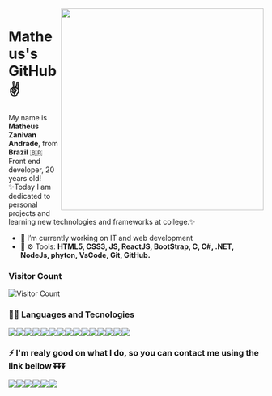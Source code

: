 <img src="https://github-readme-stats.vercel.app/api?username=MatheusZanivan&show_icons=true&theme=tokyonight" min-width="400px" max-width="400px" width="400px" align="right" >

# Matheus's GitHub :v:
<p align="left"> 
  My name is <strong>Matheus Zanivan Andrade</strong>, from <strong>Brazil</strong> 🇧🇷<br>
  Front end developer, 20 years old!<br>
  ✨Today I am dedicated to personal projects and learning new technologies and frameworks at college.✨
</p>


- 🔭 I’m currently working on IT and web development
- 💼 ⚙ Tools: <strong>HTML5, CSS3, JS, ReactJS, BootStrap, C, C#, .NET, NodeJs, phyton, VsCode, Git, GitHub.</strong> 



<!--[![MatheusZanivan's wakatime stats](https://github-readme-stats.vercel.app/api/wakatime?username=willianrod)](https://github.com/anuraghazra/github-readme-stats)-->








<!--<img src="https://github-readme-streak-stats.herokuapp.com?user=MatheusZanivan&theme=tokyonight&hide_border=true&background=FFFFFF00" style="width:100%;">-->
### Visitor Count
![Visitor Count](https://profile-counter.glitch.me/MatheusZanivan/count.svg)

### 👩‍💻 Languages and Tecnologies 
<img src="https://img.shields.io/badge/Python-FFD43B?style=for-the-badge&logo=python&logoColor=darkgreen"><img src="https://img.shields.io/badge/HTML5-E34F26?style=for-the-badge&logo=html5&logoColor=white"><img src="https://img.shields.io/badge/CSS3-1572B6?style=for-the-badge&logo=css3&logoColor=white"><img src="https://img.shields.io/badge/JavaScript-323330?style=for-the-badge&logo=javascript&logoColor=F7DF1E"><img src="https://img.shields.io/badge/C-00599C?style=for-the-badge&logo=c&logoColor=white"><img src="https://img.shields.io/badge/C%23-239120?style=for-the-badge&logo=c-sharp&logoColor=white"><img src="https://img.shields.io/badge/MySQL-00000F?style=for-the-badge&logo=mysql&logoColor=white"><img src="https://img.shields.io/badge/React-20232A?style=for-the-badge&logo=react&logoColor=61DAFB"><img src="https://img.shields.io/badge/Node.js-339933?style=for-the-badge&logo=nodedotjs&logoColor=white"><img src="https://img.shields.io/badge/.NET-512BD4?style=for-the-badge&logo=dotnet&logoColor=white"><img src="https://img.shields.io/badge/Microsoft-666666?style=for-the-badge&logo=microsoft&logoColor=white"><img src="https://img.shields.io/badge/Git-F05032?style=for-the-badge&logo=git&logoColor=white"><img src="https://img.shields.io/badge/Google_chrome-4285F4?style=for-the-badge&logo=Google-chrome&logoColor=white"><img src="https://img.shields.io/badge/Visual_Studio_Code-0078D4?style=for-the-badge&logo=visual%20studio%20code&logoColor=white"><img src="https://img.shields.io/badge/Visual_Studio-5C2D91?style=for-the-badge&logo=visual%20studio&logoColor=white">


 ### ⚡ I'm realy good on what I do, so you can contact me using the link bellow ⏬⏬⏬<br>
 <a href="https://www.linkedin.com/in/matheuszanivan/" target="_blank" alt="Linkedin" ><img src="https://img.shields.io/badge/LinkedIn-0077B5?style=for-the-badge&logo=linkedin&logoColor=white:https://www.linkedin.com/in/matheuszanivan/" /></a><a href="https://api.whatsapp.com/send?phone=5511933553767" target="_blank" alt="WhatsApp"><img src="https://img.shields.io/badge/WhatsApp-25D366?style=for-the-badge&logo=whatsapp&logoColor=white=https://api.whatsapp.com/send?phone=5511933553767"></a><a href="https://twitter.com/zanivan_matheus" alt="twitter"><img src="https://img.shields.io/badge/Twitter-1DA1F2?style=for-the-badge&logo=twitter&logoColor=white"></a><a href="https://www.instagram.com/zanivanfurioso/" alt="instagram"><img src="https://img.shields.io/badge/Instagram-E4405F?style=for-the-badge&logo=instagram&logoColor=white"></a><a href="mailto:zanivanandrade@gmail.com"><img src="https://img.shields.io/badge/Gmail-D14836?style=for-the-badge&logo=gmail&logoColor=white"></a><a href="https://steamcommunity.com/id/zanivan/"><img src="https://img.shields.io/badge/Steam-000000?style=for-the-badge&logo=steam&logoColor=white"></a>
